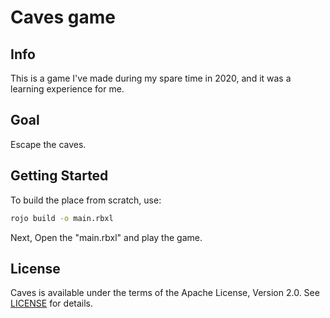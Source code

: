 # Caves game
## Info

This is a game I've made during my spare time in 2020, and it was a learning experience for me.

## Goal

Escape the caves.

## Getting Started

To build the place from scratch, use:

```bash
rojo build -o main.rbxl
```

Next, Open the "main.rbxl" and play the game.

## License

Caves is available under the terms of the Apache License, Version 2.0. See [LICENSE](LICENSE.MD) for details.